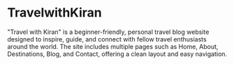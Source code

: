 # TravelwithKiran
"Travel with Kiran" is a beginner-friendly, personal travel blog website designed to inspire, guide, and connect with fellow travel enthusiasts around the world. The site includes multiple pages such as Home, About, Destinations, Blog, and Contact, offering a clean layout and easy navigation.

